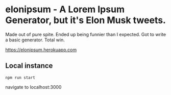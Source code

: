 # elonipsum - A Lorem Ipsum Generator, but it's Elon Musk tweets.
 
Made out of pure spite. Ended up being funnier than I expected. Got to write a basic generator. Total win.

https://elonipsum.herokuapp.com

## Local instance
```
npm run start
```

navigate to localhost:3000
